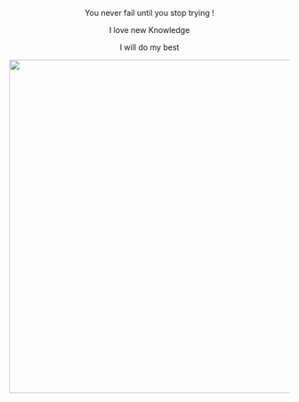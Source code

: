 <div align="center">
  <p>You never fail until you stop trying !</p>
  <p>I love new Knowledge</p>
  <p>I will do my best</p>
</div>
<p align="center">
  <img width="860" height="600" src="https://img.freepik.com/free-vector/software-engineering-background_1284-3394.jpg?t=st=1685445331~exp=1685445931~hmac=a4471b86de45639c2512ee19c42c8a8fb326af0069ae937e571b6384784ed33e">
</p>
